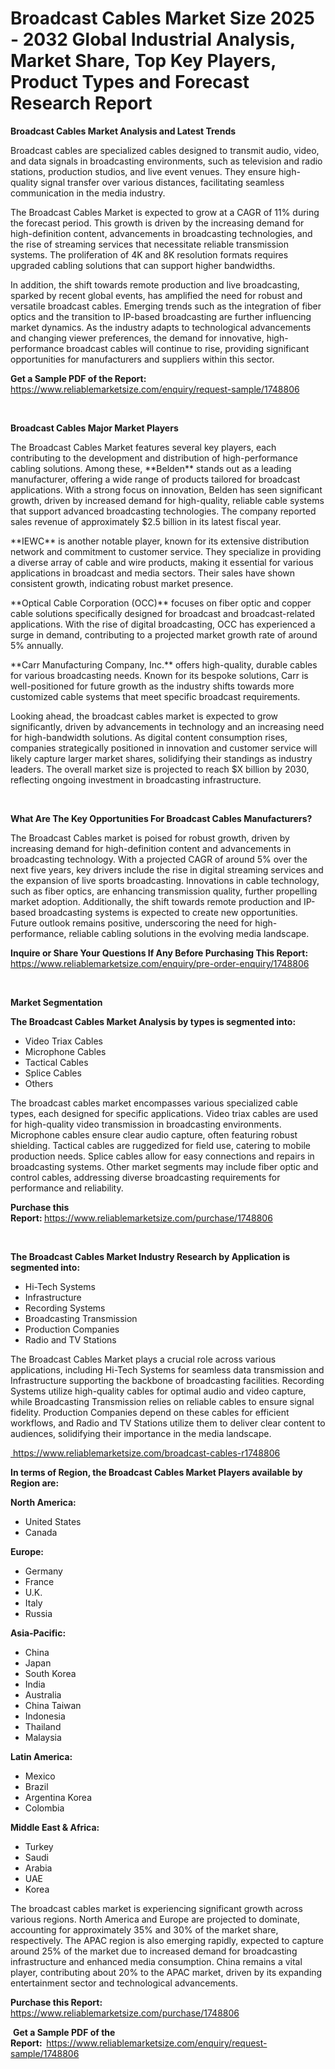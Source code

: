 <p><h1>Broadcast Cables Market Size 2025 - 2032 Global Industrial Analysis, Market Share, Top Key Players, Product Types and Forecast Research Report</h1></p><p><strong>Broadcast Cables Market Analysis and Latest Trends</strong></p>
<p><p>Broadcast cables are specialized cables designed to transmit audio, video, and data signals in broadcasting environments, such as television and radio stations, production studios, and live event venues. They ensure high-quality signal transfer over various distances, facilitating seamless communication in the media industry.</p><p>The Broadcast Cables Market is expected to grow at a CAGR of 11% during the forecast period. This growth is driven by the increasing demand for high-definition content, advancements in broadcasting technologies, and the rise of streaming services that necessitate reliable transmission systems. The proliferation of 4K and 8K resolution formats requires upgraded cabling solutions that can support higher bandwidths.</p><p>In addition, the shift towards remote production and live broadcasting, sparked by recent global events, has amplified the need for robust and versatile broadcast cables. Emerging trends such as the integration of fiber optics and the transition to IP-based broadcasting are further influencing market dynamics. As the industry adapts to technological advancements and changing viewer preferences, the demand for innovative, high-performance broadcast cables will continue to rise, providing significant opportunities for manufacturers and suppliers within this sector.</p></p>
<p><strong>Get a Sample PDF of the Report:&nbsp;</strong> <a href="https://www.reliablemarketsize.com/enquiry/request-sample/1748806?utm_campaign=3014&utm_medium=2&utm_source=Github&utm_content=ia&utm_term=18042025&utm_id=broadcast-cables">https://www.reliablemarketsize.com/enquiry/request-sample/1748806</a></p>
<p>&nbsp;</p>
<p><strong>Broadcast Cables Major Market Players</strong></p>
<p><p>The Broadcast Cables Market features several key players, each contributing to the development and distribution of high-performance cabling solutions. Among these, **Belden** stands out as a leading manufacturer, offering a wide range of products tailored for broadcast applications. With a strong focus on innovation, Belden has seen significant growth, driven by increased demand for high-quality, reliable cable systems that support advanced broadcasting technologies. The company reported sales revenue of approximately $2.5 billion in its latest fiscal year.</p><p>**IEWC** is another notable player, known for its extensive distribution network and commitment to customer service. They specialize in providing a diverse array of cable and wire products, making it essential for various applications in broadcast and media sectors. Their sales have shown consistent growth, indicating robust market presence.</p><p>**Optical Cable Corporation (OCC)** focuses on fiber optic and copper cable solutions specifically designed for broadcast and broadcast-related applications. With the rise of digital broadcasting, OCC has experienced a surge in demand, contributing to a projected market growth rate of around 5% annually.</p><p>**Carr Manufacturing Company, Inc.** offers high-quality, durable cables for various broadcasting needs. Known for its bespoke solutions, Carr is well-positioned for future growth as the industry shifts towards more customized cable systems that meet specific broadcast requirements.</p><p>Looking ahead, the broadcast cables market is expected to grow significantly, driven by advancements in technology and an increasing need for high-bandwidth solutions. As digital content consumption rises, companies strategically positioned in innovation and customer service will likely capture larger market shares, solidifying their standings as industry leaders. The overall market size is projected to reach $X billion by 2030, reflecting ongoing investment in broadcasting infrastructure.</p></p>
<p>&nbsp;</p>
<p><strong>What Are The Key Opportunities For Broadcast Cables Manufacturers?</strong></p>
<p><p>The Broadcast Cables market is poised for robust growth, driven by increasing demand for high-definition content and advancements in broadcasting technology. With a projected CAGR of around 5% over the next five years, key drivers include the rise in digital streaming services and the expansion of live sports broadcasting. Innovations in cable technology, such as fiber optics, are enhancing transmission quality, further propelling market adoption. Additionally, the shift towards remote production and IP-based broadcasting systems is expected to create new opportunities. Future outlook remains positive, underscoring the need for high-performance, reliable cabling solutions in the evolving media landscape.</p></p>
<p><strong>Inquire or Share Your Questions If Any Before Purchasing This Report:</strong> <a href="https://www.reliablemarketsize.com/enquiry/pre-order-enquiry/1748806?utm_campaign=3014&utm_medium=2&utm_source=Github&utm_content=ia&utm_term=18042025&utm_id=broadcast-cables">https://www.reliablemarketsize.com/enquiry/pre-order-enquiry/1748806</a></p>
<p>&nbsp;</p>
<p><strong>Market Segmentation</strong></p>
<p><strong>The Broadcast Cables Market Analysis by types is segmented into:</strong></p>
<p><ul><li>Video Triax Cables</li><li>Microphone Cables</li><li>Tactical Cables</li><li>Splice Cables</li><li>Others</li></ul></p>
<p><p>The broadcast cables market encompasses various specialized cable types, each designed for specific applications. Video triax cables are used for high-quality video transmission in broadcasting environments. Microphone cables ensure clear audio capture, often featuring robust shielding. Tactical cables are ruggedized for field use, catering to mobile production needs. Splice cables allow for easy connections and repairs in broadcasting systems. Other market segments may include fiber optic and control cables, addressing diverse broadcasting requirements for performance and reliability.</p></p>
<p><strong>Purchase this Report:&nbsp;</strong><a href="https://www.reliablemarketsize.com/purchase/1748806?utm_campaign=3014&utm_medium=2&utm_source=Github&utm_content=ia&utm_term=18042025&utm_id=broadcast-cables">https://www.reliablemarketsize.com/purchase/1748806</a></p>
<p>&nbsp;</p>
<p><strong>The Broadcast Cables Market Industry Research by Application is segmented into:</strong></p>
<p><ul><li>Hi-Tech Systems</li><li>Infrastructure</li><li>Recording Systems</li><li>Broadcasting Transmission</li><li>Production Companies</li><li>Radio and TV Stations</li></ul></p>
<p><p>The Broadcast Cables Market plays a crucial role across various applications, including Hi-Tech Systems for seamless data transmission and Infrastructure supporting the backbone of broadcasting facilities. Recording Systems utilize high-quality cables for optimal audio and video capture, while Broadcasting Transmission relies on reliable cables to ensure signal fidelity. Production Companies depend on these cables for efficient workflows, and Radio and TV Stations utilize them to deliver clear content to audiences, solidifying their importance in the media landscape.</p></p>
<p><a href="https://www.reliablemarketsize.com/broadcast-cables-r1748806?utm_campaign=3014&utm_medium=2&utm_source=Github&utm_content=ia&utm_term=18042025&utm_id=broadcast-cables">&nbsp;https://www.reliablemarketsize.com/broadcast-cables-r1748806</a></p>
<p><strong>In terms of Region, the Broadcast Cables Market Players available by Region are:</strong></p>
<p>
    <p> <strong> North America: </strong>
        <ul>
            <li>United States</li>
            <li>Canada</li>
        </ul>
        </p> 
    <p> <strong> Europe: </strong>
        <ul>
            <li>Germany</li>
            <li>France</li>
            <li>U.K.</li>
            <li>Italy</li>
            <li>Russia</li>
        </ul>
        </p> 
    <p> <strong> Asia-Pacific: </strong>
        <ul>
            <li>China</li>
            <li>Japan</li>
            <li>South Korea</li>
            <li>India</li>
            <li>Australia</li>
            <li>China Taiwan</li>
            <li>Indonesia</li>
            <li>Thailand</li>
            <li>Malaysia</li>
        </ul>
        </p> 
    <p> <strong> Latin America: </strong>
        <ul>
            <li>Mexico</li>
            <li>Brazil</li>
            <li>Argentina Korea</li>
            <li>Colombia</li>
        </ul>
        </p> 
    <p> <strong> Middle East & Africa: </strong>
        <ul>
            <li>Turkey</li>
            <li>Saudi</li>
            <li>Arabia</li>
            <li>UAE</li>
            <li>Korea</li>
        </ul>
    </p>
    </p>
<p><p>The broadcast cables market is experiencing significant growth across various regions. North America and Europe are projected to dominate, accounting for approximately 35% and 30% of the market share, respectively. The APAC region is also emerging rapidly, expected to capture around 25% of the market due to increased demand for broadcasting infrastructure and enhanced media consumption. China remains a vital player, contributing about 20% to the APAC market, driven by its expanding entertainment sector and technological advancements.</p></p>
<p><strong>Purchase this Report: </strong><a href="https://www.reliablemarketsize.com/purchase/1748806?utm_campaign=3014&utm_medium=2&utm_source=Github&utm_content=ia&utm_term=18042025&utm_id=broadcast-cables">https://www.reliablemarketsize.com/purchase/1748806</a></p>
<p>&nbsp;<strong>Get a Sample PDF of the Report:&nbsp;&nbsp;</strong><a href="https://www.reliablemarketsize.com/enquiry/request-sample/1748806?utm_campaign=3014&utm_medium=2&utm_source=Github&utm_content=ia&utm_term=18042025&utm_id=broadcast-cables">https://www.reliablemarketsize.com/enquiry/request-sample/1748806</a></p>
<p><strong></strong></p>
<p><p></p><p></p><p></p></p>